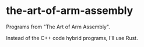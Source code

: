 # the-art-of-arm-assembly

Programs from "The Art of Arm Assembly".

Instead of the C++ code hybrid programs, I'll use Rust.
